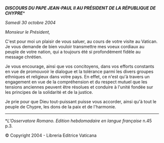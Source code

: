 ***DISCOURS DU PAPE JEAN-PAUL II* *AU PRÉSIDENT DE LA RÉPUBLIQUE DE CHYPRE****

*Samedi 30 octobre 2004*

*Monsieur le Président,*

C'est pour moi un plaisir de vous saluer, au cours de votre visite au Vatican. Je vous demande de bien vouloir transmettre mes voeux cordiaux au peuple de votre nation, qui a toujours été si profondément fidèle au message chrétien.

Je vous encourage, ainsi que vos concitoyens, dans vos efforts constants en vue de promouvoir le dialogue et la tolérance parmi les divers groupes ethniques et religieux dans votre pays. En effet, ce n'est qu'à travers un engagement en vue de la compréhension et du respect mutuel que les tensions anciennes peuvent être résolues et conduire à l'unité fondée sur les principes de la solidarité et de la justice.

Je prie pour que Dieu tout-puissant puisse vous accorder, ainsi qu'à tout le peuple de Chypre, les dons de la paix et de l'harmonie.

* * *

**L'Osservatore Romano.* *Edition hebdomadaire en langue française* n.45 p.3.

© Copyright 2004 - Libreria Editrice Vaticana